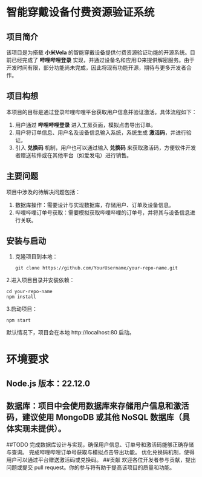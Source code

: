 # 智能穿戴设备付费资源验证系统

## 项目简介

该项目是为搭载 **小米Vela** 的智能穿戴设备提供付费资源验证功能的开源系统。目前已经完成了 **哔哩哔哩登录** 实现，并通过设备名和应用ID来提供解密服务。由于开发时间有限，部分功能尚未完成，因此将现有功能开源，期待与更多开发者合作。

## 项目构想

本项目的目标是通过登录哔哩哔哩平台获取用户信息并验证激活。具体流程如下：

1. 用户通过 **哔哩哔哩登录** 进入工房页面，模拟点击导出订单。
2. 用户将订单信息、用户名及设备信息输入系统，系统生成 **激活码**，并进行验证。
3. 引入 **兑换码** 机制，用户也可以通过输入 **兑换码** 来获取激活码，方便软件开发者赠送软件或在其他平台（如爱发电）进行销售。

## 主要问题

项目中涉及的待解决问题包括：

1. 数据库操作：需要设计与实现数据库，存储用户、订单及设备信息。
2. 哔哩哔哩订单号获取：需要模拟获取哔哩哔哩的订单号，并将其与设备信息进行关联。

## 安装与启动

1. 克隆项目到本地：

   ```
   git clone https://github.com/YourUsername/your-repo-name.git
   ```
2.进入项目目录并安装依赖：
  ```复制代码
cd your-repo-name
npm install
```
3.启动项目：

```
npm start
```
默认情况下，项目会在本地 http://localhost:80 启动。

# 环境要求
## Node.js 版本：22.12.0
## 数据库：项目中会使用数据库来存储用户信息和激活码，建议使用 MongoDB 或其他 NoSQL 数据库（具体实现未提供）。
##TODO
完成数据库设计与实现，确保用户信息、订单号和激活码能够正确存储与查询。
完成哔哩哔哩订单号获取与模拟点击导出功能。
优化兑换码机制，使得用户可以通过平台赠送激活码或兑换码。
##贡献
欢迎各位开发者参与贡献，提出问题或提交 pull request。你的参与将有助于提高该项目的质量和功能。


